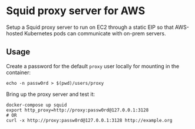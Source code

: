 # Squid proxy server for AWS

Setup a Squid proxy server to run on EC2 through a static EIP so that AWS-hosted Kubernetes pods can communicate with on-prem servers.

## Usage

Create a password for the default `proxy` user locally for mounting in the container:

```
echo -n passw0rd > $(pwd)/users/proxy
```

Bring up the proxy server and test it:

```
docker-compose up squid
export http_proxy=http://proxy:passw0rd@127.0.0.1:3128
# OR
curl -x http://proxy:passw0rd@127.0.0.1:3128 http://example.org
```
